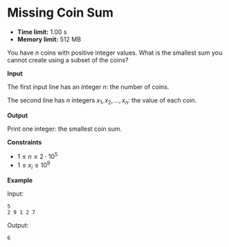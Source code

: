 # Missing Coin Sum







* **Time limit:** 1.00 s
* **Memory limit:** 512 MB



You have $n$ coins with positive integer values. What is the smallest sum you cannot create using a subset of the coins?



**Input**



The first input line has an integer $n$: the number of coins.



The second line has $n$ integers $x_1,x_2,\dots,x_n$: the value of each coin.



**Output**



Print one integer: the smallest coin sum.



**Constraints**


* $1 \le n \le 2 \cdot 10^5$ 
* $1 \le x_i \le 10^9$ 

**Example**



Input:

```
5
2 9 1 2 7
```



Output:

`6`


